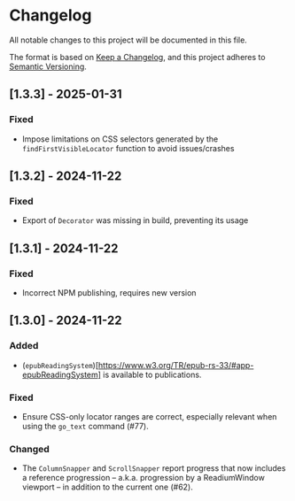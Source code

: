 # Changelog

All notable changes to this project will be documented in this file.

The format is based on [Keep a Changelog](https://keepachangelog.com/en/1.1.0/),
and this project adheres to [Semantic Versioning](https://semver.org/spec/v2.0.0.html).

## [1.3.3] - 2025-01-31

### Fixed

- Impose limitations on CSS selectors generated by the  `findFirstVisibleLocator` function to avoid issues/crashes

## [1.3.2] - 2024-11-22

### Fixed

- Export of `Decorator` was missing in build, preventing its usage

## [1.3.1] - 2024-11-22

### Fixed

- Incorrect NPM publishing, requires new version

## [1.3.0] - 2024-11-22

### Added

- (`epubReadingSystem`)[https://www.w3.org/TR/epub-rs-33/#app-epubReadingSystem] is available to publications.

### Fixed

- Ensure CSS-only locator ranges are correct, especially relevant when using the `go_text` command (#77).

### Changed

- The `ColumnSnapper` and `ScrollSnapper` report progress that now includes a reference progression – a.k.a. progression by a ReadiumWindow viewport – in addition to the current one (#62).